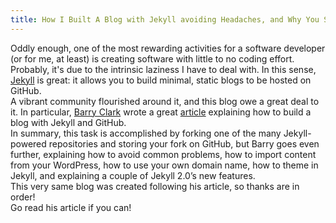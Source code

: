 ```yaml
---
title: How I Built A Blog with Jekyll avoiding Headaches, and Why You Should Too!
---
```

Oddly enough, one of the most rewarding activities for a software developer (or for me, at least) is creating software with little to no coding effort. Probably, it's due to the intrinsic laziness I have to deal with. 
In this sense, [Jekyll](https://jekyllrb.com/) is great: it allows you to build minimal, static blogs to be hosted on GitHub.  
A vibrant community flourished around it, and this blog owe a great deal to it. 
In particular, [Barry Clark](http://www.smashingmagazine.com/author/barryclark/) wrote a great [article](http://www.smashingmagazine.com/2014/08/build-blog-jekyll-github-pages/) explaining how to build a blog with Jekyll and GitHub.  
In summary, this task is accomplished by forking one of the many Jekyll-powered repositories and storing your fork on GitHub, but Barry goes even further, explaining how to avoid common problems, how to import content from your WordPress, how to use your own domain name, how to theme in Jekyll, and explaining a couple of Jekyll 2.0’s new features.  
This very same blog was created following his article, so thanks are in order!  
Go read his article if you can!
